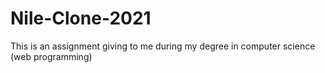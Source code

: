 # Nile-Clone-2021
This is an assignment giving to me during my degree in computer science (web programming)
